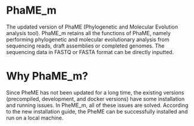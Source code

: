 # PhaME_m
The updated version of PhaME (Phylogenetic and Molecular Evolution analysis tool). PhaME_m retains all the functions of PhaME, namely performing phylogenetic and molecular evolutionary analysis from sequencing reads, draft assemblies or completed genomes. The sequencing data in FASTQ or FASTA format can be directly inputted. 

# Why PhaME_m?
Since PheME has not been updated for a long time, the existing versions (precompiled, development, and docker versions) have some installation and running issues. In PheME_m, all of these issues are solved. According to the new installation guide, the PheME can be successfully installed and run on a local machine. 
